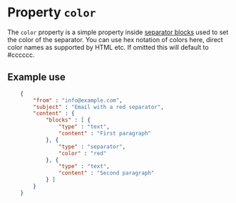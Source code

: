 # Property `color`

The `color` property is a simple property inside
[separator blocks](/support/json/block-separator) used to set the color of
the separator. You can use hex notation of colors here, direct color names as supported
by HTML etc. If omitted this will default to #cccccc.

## Example use


````json
    {
        "from" : "info@example.com",
        "subject" : "Email with a red separator",
        "content" : {
            "blocks" : [ {
                "type" : "text",
                "content" : "First paragraph"
            }, {
                "type" : "separator",
                "color" : "red"
            }, {
                "type" : "text",
                "content" : "Second paragraph"
            } ]
        }
    }
````
